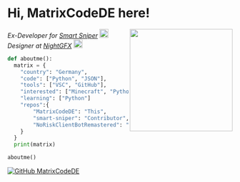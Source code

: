 <h1> Hi, MatrixCodeDE here!</h1>
<img align='right' src="https://cdn.discordapp.com/attachments/659130181692293174/975817933521563668/MatrixGFX_Logo.png" width="230">
<p><em>Ex-Developer for <a href="https://github.com/snipesmarter/smart-sniper">Smart Sniper</a> <img src="https://tenor.mom/view/puppy-eyes-sorry-funny-animals-puppy-dog-eyes-gif-14502312" width="20"></br>Designer at <a href="https://discord.gg/aMFnaFhrUR">NightGFX</a> <img src="https://images-ext-1.discordapp.net/external/WK-SFj1IE-uj853YouIV7VSApJVn1nXkylNPIgQhqmI/%3Fsize%3D1024/https/cdn.discordapp.com/icons/598211591560757249/b65cb6fd9ddf4604979788bc50c3ebf3.png" width="20"> 
</em></p>


```py
def aboutme():
  matrix = {
    "country": "Germany",
    "code": ["Python", "JSON"],
    "tools": ["VSC", "GitHub"],
    "interested": ["Minecraft", "Python", "APIs", "Design"],
    "learning": ["Python"]
    "repos":{
        "MatrixCodeDE": "This",
        "smart-sniper": "Contributor",
        "NoRiskClientBotRemastered": "Ex Contributor until the end of NoRiskClient"
    }
  }
  print(matrix)

aboutme()
```

[![GitHub MatrixCodeDE](https://img.shields.io/github/followers/MatrixCodeDE?label=follow&style=social)](https://github.com/MatrixCodeDE)
